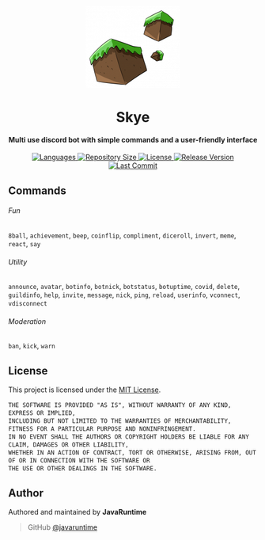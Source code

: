 <p align="center">
    <img src=".github/readme_icon.png" width="190" height="165"/>
</p>

<h1 align="center">
    Skye
    <br>
</h1>

<h4 align="center">Multi use discord bot with simple commands and a user-friendly interface</h4>

<p align="center">
    <a href="https://github.com/javaruntime/skye">
        <img alt="Languages" src="https://img.shields.io/github/languages/top/javaruntime/skye">
    </a>
    <a href="https://github.com/javaruntime/skye">
  	    <img alt="Repository Size" src="https://img.shields.io/github/repo-size/javaruntime/skye">
    </a>
    <a href="https://github.com/javaruntime/skye">
        <img alt="License" src="https://img.shields.io/github/license/javaruntime/skye">
    </a>
    <a href="https://github.com/javaruntime/skye">
        <img alt="Release Version" src="https://img.shields.io/github/v/release/javaruntime/skye?include_prereleases">
    </a>
    <a href="https://github.com/javaruntime/skye">
        <img alt="Last Commit" src="https://img.shields.io/github/last-commit/javaruntime/skye">
    </a>
</p>

## Commands
###### Fun
`8ball`, `achievement`, `beep`, `coinflip`, `compliment`, `diceroll`, `invert`, `meme`, `react`, `say`

###### Utility 
`announce`, `avatar`, `botinfo`, `botnick`, `botstatus`, `botuptime`, `covid`, `delete`, `guildinfo`, `help`, `invite`, `message`, `nick`, `ping`, `reload`, `userinfo`, `vconnect`, `vdisconnect`

###### Moderation
`ban`, `kick`, `warn`

## License
This project is licensed under the [MIT License](https://github.com/javaruntime/skye/blob/main/LICENSE).

```
THE SOFTWARE IS PROVIDED "AS IS", WITHOUT WARRANTY OF ANY KIND, EXPRESS OR IMPLIED, 
INCLUDING BUT NOT LIMITED TO THE WARRANTIES OF MERCHANTABILITY, FITNESS FOR A PARTICULAR PURPOSE AND NONINFRINGEMENT. 
IN NO EVENT SHALL THE AUTHORS OR COPYRIGHT HOLDERS BE LIABLE FOR ANY CLAIM, DAMAGES OR OTHER LIABILITY, 
WHETHER IN AN ACTION OF CONTRACT, TORT OR OTHERWISE, ARISING FROM, OUT OF OR IN CONNECTION WITH THE SOFTWARE OR 
THE USE OR OTHER DEALINGS IN THE SOFTWARE.
```

## Author
Authored and maintained by **JavaRuntime**
> GitHub [@javaruntime](https://github.com/javaruntime)